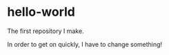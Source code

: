 # hello-world

The first repository I make.

In order to get on quickly, I have to change something!
